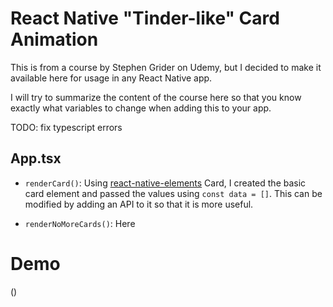 # React Native "Tinder-like" Card Animation

This is from a course by Stephen Grider on Udemy, but I decided to make it available here for usage in any React Native app.

I will try to summarize the content of the course here so that you know exactly what variables to change when adding this to your app.

TODO: fix typescript errors

## App.tsx

- `renderCard()`: Using [react-native-elements]() Card, I created the basic card element and passed the values using `const data = []`. This can be modified by adding an API to it so that it is more useful.

- `renderNoMoreCards()`: Here 


# Demo
()